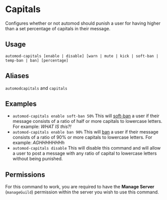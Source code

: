 # Capitals
Configures whether or not automod should punish a user for having higher than a set percentage of capitals in their message.

## Usage
`automod-capitals [enable | disable] [warn | mute | kick | soft-ban | temp-ban | ban] [percentage]`

## Aliases
`automodcapitals` and `capitals`

## Examples
- `automod-capitals enable soft-ban 50%` This will [soft-ban](/commands/moderation/soft-ban) a user if their message consists of a ratio of half or more capitals to lowercase letters. For example: *WHAT IS this?!*
- `automod-capitals enable ban 90%` This will [ban](/commands/moderation/ban) a user if their message consists of a ratio of 90% or more capitals to lowercase letters. For example: *AGHHHHHHHh*
- `automod-capitals disable` This will disable this command and will allow a user to post a message with any ratio of capital to lowercase letters without being punished. 

## Permissions
For this command to work, you are required to have the **Manage Server** (`manageGuild`)  permission within the server you wish to use this command.